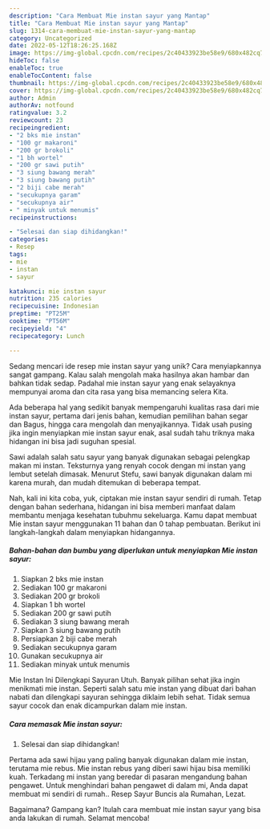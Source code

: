 ```yaml
---
description: "Cara Membuat Mie instan sayur yang Mantap"
title: "Cara Membuat Mie instan sayur yang Mantap"
slug: 1314-cara-membuat-mie-instan-sayur-yang-mantap
category: Uncategorized
date: 2022-05-12T18:26:25.168Z
image: https://img-global.cpcdn.com/recipes/2c40433923be58e9/680x482cq70/mie-instan-sayur-foto-resep-utama.jpg
hideToc: false
enableToc: true
enableTocContent: false
thumbnail: https://img-global.cpcdn.com/recipes/2c40433923be58e9/680x482cq70/mie-instan-sayur-foto-resep-utama.jpg
cover: https://img-global.cpcdn.com/recipes/2c40433923be58e9/680x482cq70/mie-instan-sayur-foto-resep-utama.jpg
author: Admin
authorAv: notfound
ratingvalue: 3.2
reviewcount: 23
recipeingredient:
- "2 bks mie instan"
- "100 gr makaroni"
- "200 gr brokoli"
- "1 bh wortel"
- "200 gr sawi putih"
- "3 siung bawang merah"
- "3 siung bawang putih"
- "2 biji cabe merah"
- "secukupnya garam"
- "secukupnya air"
- " minyak untuk menumis"
recipeinstructions:

- "Selesai dan siap dihidangkan!"
categories:
- Resep
tags:
- mie
- instan
- sayur

katakunci: mie instan sayur 
nutrition: 235 calories
recipecuisine: Indonesian
preptime: "PT25M"
cooktime: "PT56M"
recipeyield: "4"
recipecategory: Lunch

---
```





Sedang mencari ide resep mie instan sayur yang unik? Cara menyiapkannya sangat gampang. Kalau salah mengolah maka hasilnya akan hambar dan bahkan tidak sedap. Padahal mie instan sayur yang enak selayaknya mempunyai aroma dan cita rasa yang bisa memancing selera Kita.





Ada beberapa hal yang sedikit banyak mempengaruhi kualitas rasa dari mie instan sayur, pertama dari jenis bahan, kemudian pemilihan bahan segar dan Bagus, hingga cara mengolah dan menyajikannya. Tidak usah pusing jika ingin menyiapkan mie instan sayur enak,      asal sudah tahu triknya maka hidangan ini bisa jadi suguhan spesial.














Sawi adalah salah satu sayur yang banyak digunakan sebagai pelengkap makan mi instan. Teksturnya yang renyah cocok dengan mi instan yang lembut setelah dimasak. Menurut Stefu, sawi banyak digunakan dalam mi karena murah, dan mudah ditemukan di beberapa tempat.






Nah, kali ini kita coba, yuk, ciptakan mie instan sayur sendiri di rumah. Tetap dengan bahan sederhana, hidangan ini bisa memberi manfaat dalam membantu menjaga kesehatan tubuhmu sekeluarga. Kamu dapat membuat Mie instan sayur menggunakan 11 bahan dan 0 tahap pembuatan. Berikut ini langkah-langkah dalam menyiapkan hidangannya.

<!--inarticleads1-->

##### Bahan-bahan dan bumbu yang diperlukan untuk menyiapkan Mie instan sayur:

1. Siapkan 2 bks mie instan
1. Sediakan 100 gr makaroni
1. Sediakan 200 gr brokoli
1. Siapkan 1 bh wortel
1. Sediakan 200 gr sawi putih
1. Sediakan 3 siung bawang merah
1. Siapkan 3 siung bawang putih
1. Persiapkan 2 biji cabe merah
1. Sediakan secukupnya garam
1. Gunakan secukupnya air
1. Sediakan  minyak untuk menumis


Mie Instan Ini Dilengkapi Sayuran Utuh. Banyak pilihan sehat jika ingin menikmati mie instan. Seperti salah satu mie instan yang dibuat dari bahan nabati dan dilengkapi sayuran sehingga diklaim lebih sehat. Tidak semua sayur cocok dan enak dicampurkan dalam mie instan. 

<!--inarticleads2-->

##### Cara memasak Mie instan sayur:


1. Selesai dan siap dihidangkan!

Pertama ada sawi hijau yang paling banyak digunakan dalam mie instan, terutama mie rebus. Mie instan rebus yang diberi sawi hijau bisa memiliki kuah. Terkadang mi instan yang beredar di pasaran mengandung bahan pengawet. Untuk menghindari bahan pengawet di dalam mi, Anda dapat membuat mi sendiri di rumah.. Resep Sayur Buncis ala Rumahan, Lezat. 

Bagaimana? Gampang kan? Itulah cara membuat mie instan sayur yang bisa anda lakukan di rumah. Selamat mencoba!
